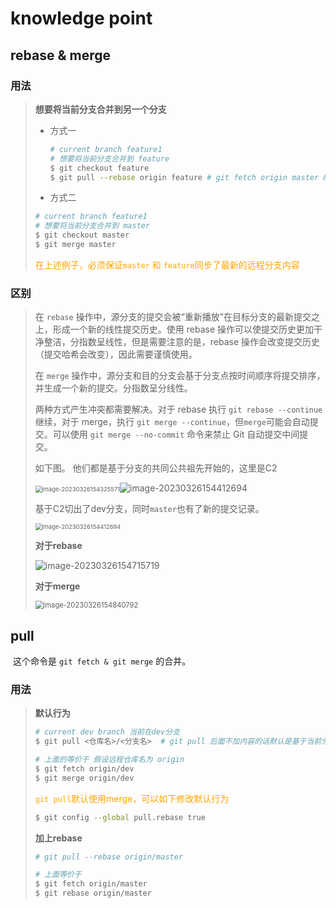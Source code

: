 # knowledge point

## rebase & merge

### 用法

> **想要将当前分支合并到另一个分支**
>
> - 方式一
>
>   ```bash
>   # current branch feature1
>   # 想要将当前分支合并到 feature
>   $ git checkout feature
>   $ git pull --rebase origin feature # git fetch origin master & git rebase origin/master 两条件命令的合并。
>   ```
>
> - 方式二
>
> ```bash
> # current branch feature1
> # 想要将当前分支合并到 master
> $ git checkout master
> $ git merge master
> ```
>
> <font color="orange">在上述例子，必须保证`master` 和 `feature`同步了最新的远程分支内容</font>
>
> 

### 区别

> 在 `rebase` 操作中，源分支的提交会被“重新播放”在目标分支的最新提交之上，形成一个新的线性提交历史。使用 rebase 操作可以使提交历史更加干净整洁，分指数呈线性，但是需要注意的是，rebase 操作会改变提交历史（提交哈希会改变），因此需要谨慎使用。
>
> 在 `merge` 操作中，源分支和目的分支会基于分支点按时间顺序将提交排序，并生成一个新的提交。分指数呈分线性。
>
> 两种方式产生冲突都需要解决。对于 rebase 执行 `git rebase --continue` 继续，对于 merge，执行 `git merge --continue`，但`merge`可能会自动提交。可以使用 `git merge --no-commit` 命令来禁止 Git 自动提交中间提交。
>
> 如下图。 他们都是基于分支的共同公共祖先开始的，这里是C2
>
> <img src="https://cdn.jsdelivr.net/gh/FrancisSaber/image/markdown-Image202303261543796.png" alt="image-20230326154325571" style="zoom:67%;" />![image-20230326154412694](https://cdn.jsdelivr.net/gh/FrancisSaber/image/markdown-Image202303261544787.png)
>
> 基于C2切出了dev分支，同时`master`也有了新的提交记录。
>
> <img src="https://cdn.jsdelivr.net/gh/FrancisSaber/image/markdown-Image202303261544787.png" alt="image-20230326154412694" style="zoom:67%;" />
>
> **对于rebase**
>
> ![image-20230326154715719](https://cdn.jsdelivr.net/gh/FrancisSaber/image/markdown-Image202303261547806.png)
>
> **对于merge**
>
> <img src="https://cdn.jsdelivr.net/gh/FrancisSaber/image/markdown-Image202303261548888.png" alt="image-20230326154840792" style="zoom:80%;" />
>
> 

## pull

​	这个命令是 `git fetch & git merge` 的合并。

### 用法

> **默认行为**
>
> ```bash
> # current dev branch 当前在dev分支
> $ git pull <仓库名>/<分支名>  # git pull 后面不加内容的话默认是基于当前分支
> ```
>
> ```bash
> # 上面的等价于 假设远程仓库名为 origin
> $ git fetch origin/dev
> $ git merge origin/dev
> ```
>
> <font color="orange">`git pull`默认使用merge，可以如下修改默认行为</font>
>
> ```bash
> $ git config --global pull.rebase true
> ```
>
> **加上rebase**
>
> ```bash
> # git pull --rebase origin/master
> ```
>
> ```bash
> # 上面等价于
> $ git fetch origin/master
> $ git rebase origin/master
> ```

